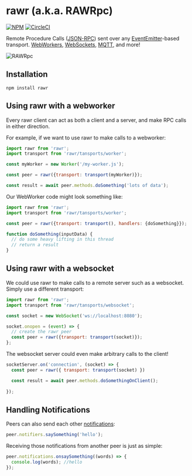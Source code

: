 # rawr (a.k.a. RAWRpc)

[![NPM](https://nodei.co/npm/rawr.png?compact=true)](https://nodei.co/npm/rawr/)  [![CircleCI](https://circleci.com/gh/iceddev/rawr.svg?style=svg)](https://circleci.com/gh/iceddev/rawr)

Remote Procedure Calls ([JSON-RPC](http://json-rpc.org/wiki/specification)) sent over any [EventEmitter](https://nodejs.org/dist/latest-v8.x/docs/api/events.html#events_class_eventemitter)-based transport.  [WebWorkers](/transports/worker), [WebSockets](/transports/websocket), [MQTT](/transports/mqtt), and more!

![RAWRpc](https://rawgithub.com/phated/badart/master/reptar_rawr.jpg)




## Installation

`npm install rawr`


## Using rawr with a webworker

Every rawr client can act as both a client and a server, and make RPC calls in either direction.

For example, if we want to use rawr to make calls to a webworker:
```javascript
import rawr from 'rawr';
import transport from 'rawr/tansports/worker';

const myWorker = new Worker('/my-worker.js');

const peer = rawr({transport: transport(myWorker)});

const result = await peer.methods.doSomething('lots of data');
```

Our WebWorker code might look something like:
```javascript
import rawr from 'rawr';
import transport from 'rawr/tansports/worker';

const peer = rawr({transport: transport(), handlers: {doSomething}});

function doSomething(inputData) {
  // do some heavy lifting in this thread
  // return a result
}
```

## Using rawr with a websocket

We could use rawr to make calls to a remote server such as a websocket.
Simply use a different transport:
```javascript
import rawr from 'rawr';
import transport from 'rawr/tansports/websocket';

const socket = new WebSocket('ws://localhost:8080');

socket.onopen = (event) => {
  // create the rawr peer
  const peer = rawr({transport: transport(socket)});
};
```

The websocket server could even make arbitrary calls to the client!
```javascript
socketServer.on('connection', (socket) => {
  const peer = rawr({ transport: transport(socket) })

  const result = await peer.methods.doSomethingOnClient();
  
});
```

## Handling Notifications

Peers can also send each other [notifications](https://www.jsonrpc.org/specification#notification):

```javascript
peer.notifiers.saySomething('hello');
```

Receiving those notifications from another peer is just as simple:
```javascript
peer.notifications.onsaySomething((words) => {
  console.log(words); //hello
});
```

